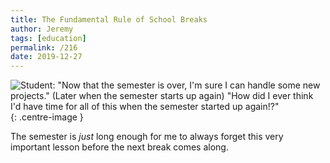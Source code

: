 ```yaml
---
title: The Fundamental Rule of School Breaks
author: Jeremy
tags: [education]
permalink: /216
date: 2019-12-27
---
```


![Student: "Now that the semester is over, I'm sure I can handle some new projects." (Later when the semester starts up again) "How did I ever think I'd have time for all of this when the semester started up again!?"](https://res.cloudinary.com/dh3hm8pb7/image/upload/c_scale,q_auto:best/v1535842782/Handwaving/Published/TheFundamentalRuleOfSchoolBreaks.png){: .centre-image }

The semester is *just* long enough for me to always forget this very important lesson before the next break comes along.
